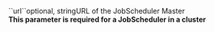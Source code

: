 <tr><td>``url``</td><td>optional, string</td><td>URL of the JobScheduler Master<br/>
<b>This parameter is required for a JobScheduler in a cluster</b></td><td></td><td></td></tr>
    
